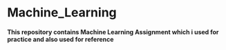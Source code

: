 # Machine_Learning

#### This repository contains Machine Learning Assignment which i used for practice and also used for reference
